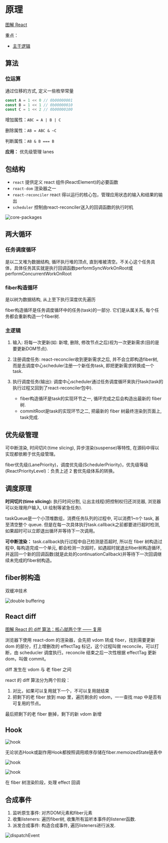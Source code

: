 # 原理

[图解 React](https://7km.top/)

重点：

- [主干逻辑](https://7km.top/main/workloop#%E4%B8%BB%E5%B9%B2%E9%80%BB%E8%BE%91)

## 算法

### 位运算

通过位移的方式, 定义一些枚举常量

```js
const A = 1 << 0 // 0b00000001
const B = 1 << 1 // 0b00000010
const C = 1 << 2 // 0b00000100
```

增加属性：`ABC = A | B | C`

删除属性：`AB = ABC & ~C`

判断属性：`AB & B === B`

**应用：** 优先级管理 lanes

## 包结构

- `react` 提供定义 react 组件(ReactElement)的必要函数
- `react-dom` 渲染器之一
- `react-reconciler` react 得以运行的核心包，管理应用状态的输入和结果的输出
- `scheduler` 控制由react-reconciler送入的回调函数的执行时机

![core-packages](https://7km.top/static/core-packages.c2850581.png)

## 两大循环

### 任务调度循环

是以二叉堆为数据结构, 循环执行堆的顶点, 直到堆被清空。不关心这个任务具体，具体任务其实就是执行回调函数performSyncWorkOnRoot或performConcurrentWorkOnRoot

### fiber构造循环

是以树为数据结构, 从上至下执行深度优先遍历

fiber构造循环是任务调度循环中的任务(task)的一部分. 它们是从属关系, 每个任务都会重新构造一个fiber树.

### 主逻辑

1. 输入: 将每一次更新(如: 新增, 删除, 修改节点之后)视为一次更新需求(目的是要更新DOM节点).
2. 注册调度任务: react-reconciler收到更新需求之后, 并不会立即构造fiber树, 而是去调度中心scheduler注册一个新任务task, 即把更新需求转换成一个task.
3. 执行调度任务(输出): 调度中心scheduler通过任务调度循环来执行task(task的执行过程又回到了react-reconciler包中).

   - fiber构造循环是task的实现环节之一, 循环完成之后会构造出最新的 fiber 树.
   - commitRoot是task的实现环节之二, 把最新的 fiber 树最终渲染到页面上, task完成.

## 优先级管理

可中断渲染, 时间切片(time slicing), 异步渲染(suspense)等特性, 在源码中得以实现都依赖于优先级管理。

fiber优先级(LanePriority)，调度优先级(SchedulerPriority)，优先级等级(ReactPriorityLevel)：负责上述 2 套优先级体系的转换。

## 调度原理

**时间切片(time slicing):** 执行时间分割, 让出主线程(把控制权归还浏览器, 浏览器可以处理用户输入, UI 绘制等紧急任务).

taskQueue是一个小顶堆数组，消费任务队列的过程中, 可以消费1~n个 task, 甚至清空整个 queue. 但是在每一次具体执行task.callback之前都要进行超时检测, 如果超时可以立即退出循环并等待下一次调用。

**可中断渲染：** task.callback执行过程中自己检测是否超时, 所以在 fiber 树构造过程中, 每构造完成一个单元, 都会检测一次超时，如遇超时就退出fiber树构造循环, 并返回一个新的回调函数(就是此处的continuationCallback)并等待下一次回调继续未完成的fiber树构造。

## fiber树构造

双缓冲技术

![double buffering](https://7km.top/static/fibertreecreate1-progress.ec005c03.png)

## React diff

[图解 React 的 diff 算法：核心就两个字 —— 复用](https://juejin.cn/post/7131741751152214030)

浏览器下使用 react-dom 的渲染器，会先把 vdom 转成 fiber，找到需要更新 dom 的部分，打上增删改的 effectTag 标记，这个过程叫做 reconcile，可以打断，由 scheducler 调度执行。reconcile 结束之后一次性根据 effectTag 更新 dom，叫做 commit。

diff 发生在 vdom 与 老 fiber 之间

react 的 diff 算法分为两个阶段：

1. 对比，如果可以复用就下一个，不可以复用就结束
2. 把剩下的老 fiber 放到 map 里，遍历剩余的 vdom，一一查找 map 中是否有可复用的节点。

最后把剩下的老 fiber 删掉，剩下的新 vdom 新增

## Hook

![hook](https://7km.top/static/hook-linkedlist.d52c2c25.png)

无论状态Hook或副作用Hook都按照调用顺序存储在fiber.memoizedState链表中

![hook](https://7km.top/static/mount-after-renderwithhooks.fb7b72a5.png)

![hook](https://7km.top/static/update-after-renderwithhooks.e3518dec.png)

在 fiber 树渲染阶段，处理 effect 回调

## 合成事件

1. 监听原生事件: 对齐DOM元素和fiber元素
2. 收集listeners: 遍历fiber树, 收集所有监听本事件的listener函数.
3. 派发合成事件: 构造合成事件, 遍历listeners进行派发.

![dispatchEvent](https://7km.top/static/dispatch-event.46e8e5ef.png)
